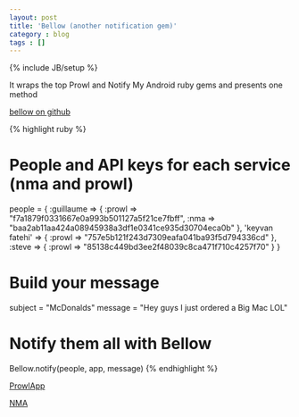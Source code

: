 ```yaml
---
layout: post
title: 'Bellow (another notification gem)'
category : blog
tags : []
---
```

{% include JB/setup %}

It wraps the top Prowl and Notify My Android ruby gems and presents one method

[bellow on github](https://github.com/keyvanfatehi/bellow)

{% highlight ruby %}
# People and API keys for each service (nma and prowl)
people = {
  :guillaume => {
    :prowl => "f7a1879f0331667e0a993b501127a5f21ce7fbff",
    :nma => "baa2ab11aa424a08945938a3df1e0341ce935d30704eca0b"
  },
  'keyvan fatehi' => {
    :prowl => "757e5b121f243d7309eafa041ba93f5d794336cd"
  },
  :steve => {
    :prowl => "85138c449bd3ee2f48039c8ca471f710c4257f70"
  }
}

# Build your message
subject = "McDonalds"
message = "Hey guys I just ordered a Big Mac LOL"

# Notify them all with Bellow
Bellow.notify(people, app, message)
{% endhighlight %}

[ProwlApp](http://www.prowlapp.com)

[NMA](http://www.notifymyandroid.com)